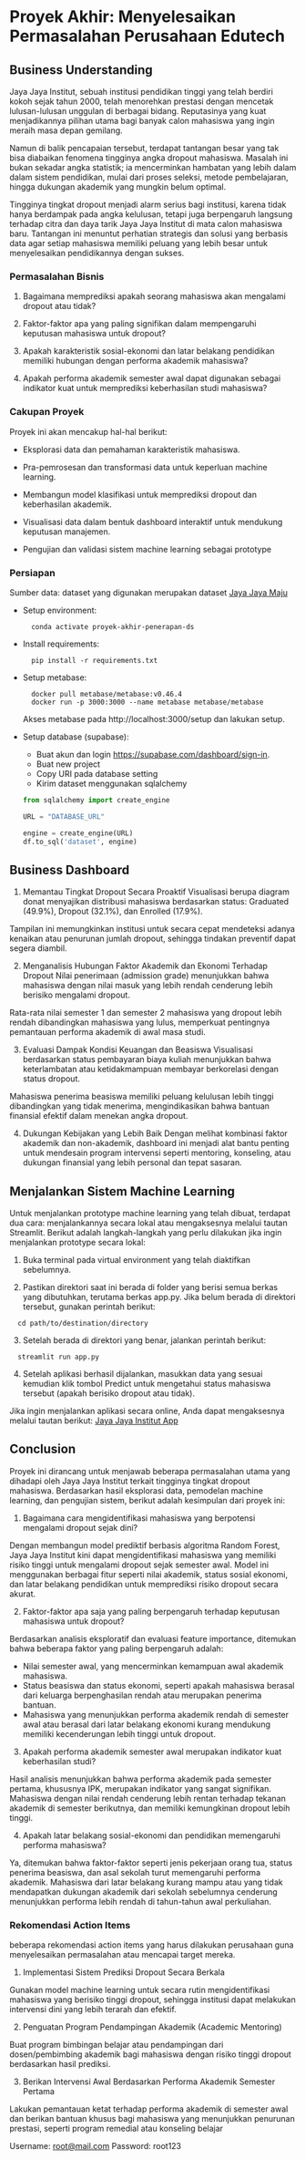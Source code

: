 # Proyek Akhir: Menyelesaikan Permasalahan Perusahaan Edutech

## Business Understanding
Jaya Jaya Institut, sebuah institusi pendidikan tinggi yang telah berdiri kokoh sejak tahun 2000, telah menorehkan prestasi dengan mencetak lulusan-lulusan unggulan di berbagai bidang. Reputasinya yang kuat menjadikannya pilihan utama bagi banyak calon mahasiswa yang ingin meraih masa depan gemilang.

Namun di balik pencapaian tersebut, terdapat tantangan besar yang tak bisa diabaikan fenomena tingginya angka dropout mahasiswa. Masalah ini bukan sekadar angka statistik; ia mencerminkan hambatan yang lebih dalam dalam sistem pendidikan, mulai dari proses seleksi, metode pembelajaran, hingga dukungan akademik yang mungkin belum optimal.

Tingginya tingkat dropout menjadi alarm serius bagi institusi, karena tidak hanya berdampak pada angka kelulusan, tetapi juga berpengaruh langsung terhadap citra dan daya tarik Jaya Jaya Institut di mata calon mahasiswa baru. Tantangan ini menuntut perhatian strategis dan solusi yang berbasis data agar setiap mahasiswa memiliki peluang yang lebih besar untuk menyelesaikan pendidikannya dengan sukses.


### Permasalahan Bisnis
1. Bagaimana memprediksi apakah seorang mahasiswa akan mengalami dropout atau tidak?

2. Faktor-faktor apa yang paling signifikan dalam mempengaruhi keputusan mahasiswa untuk dropout?

3. Apakah karakteristik sosial-ekonomi dan latar belakang pendidikan memiliki hubungan dengan performa akademik mahasiswa?

4. Apakah performa akademik semester awal dapat digunakan sebagai indikator kuat untuk memprediksi keberhasilan studi mahasiswa?

### Cakupan Proyek
Proyek ini akan mencakup hal-hal berikut:

- Eksplorasi data dan pemahaman karakteristik mahasiswa.

- Pra-pemrosesan dan transformasi data untuk keperluan machine learning.

- Membangun model klasifikasi untuk memprediksi dropout dan keberhasilan akademik.

- Visualisasi data dalam bentuk dashboard interaktif untuk mendukung keputusan manajemen.

- Pengujian dan validasi sistem machine learning sebagai prototype

### Persiapan
Sumber data: dataset yang digunakan merupakan dataset [Jaya Jaya Maju](https://github.com/dicodingacademy/dicoding_dataset/blob/main/students_performance/data.csv)

* Setup environment:
  ```
    conda activate proyek-akhir-penerapan-ds
  ```
* Install requirements: 
  ```
    pip install -r requirements.txt
  ```
* Setup metabase:
  ```
    docker pull metabase/metabase:v0.46.4
    docker run -p 3000:3000 --name metabase metabase/metabase
  ```
    Akses metabase pada http://localhost:3000/setup dan lakukan setup.

* Setup database (supabase):

  - Buat akun dan login https://supabase.com/dashboard/sign-in.
  - Buat new project
  - Copy URI pada database setting
  - Kirim dataset menggunakan sqlalchemy 
  ```python
  from sqlalchemy import create_engine

  URL = "DATABASE_URL"

  engine = create_engine(URL)
  df.to_sql('dataset', engine)
  ```
## Business Dashboard
1. Memantau Tingkat Dropout Secara Proaktif
Visualisasi berupa diagram donat menyajikan distribusi mahasiswa berdasarkan status: Graduated (49.9%), Dropout (32.1%), dan Enrolled (17.9%).

Tampilan ini memungkinkan institusi untuk secara cepat mendeteksi adanya kenaikan atau penurunan jumlah dropout, sehingga tindakan preventif dapat segera diambil.

2. Menganalisis Hubungan Faktor Akademik dan Ekonomi Terhadap Dropout
Nilai penerimaan (admission grade) menunjukkan bahwa mahasiswa dengan nilai masuk yang lebih rendah cenderung lebih berisiko mengalami dropout.

Rata-rata nilai semester 1 dan semester 2 mahasiswa yang dropout lebih rendah dibandingkan mahasiswa yang lulus, memperkuat pentingnya pemantauan performa akademik di awal masa studi.

3. Evaluasi Dampak Kondisi Keuangan dan Beasiswa
Visualisasi berdasarkan status pembayaran biaya kuliah menunjukkan bahwa keterlambatan atau ketidakmampuan membayar berkorelasi dengan status dropout.

Mahasiswa penerima beasiswa memiliki peluang kelulusan lebih tinggi dibandingkan yang tidak menerima, mengindikasikan bahwa bantuan finansial efektif dalam menekan angka dropout.

4. Dukungan Kebijakan yang Lebih Baik
Dengan melihat kombinasi faktor akademik dan non-akademik, dashboard ini menjadi alat bantu penting untuk mendesain program intervensi seperti mentoring, konseling, atau dukungan finansial yang lebih personal dan tepat sasaran.

## Menjalankan Sistem Machine Learning
Untuk menjalankan prototype machine learning yang telah dibuat, terdapat dua cara: menjalankannya secara lokal atau mengaksesnya melalui tautan Streamlit. Berikut adalah langkah-langkah yang perlu dilakukan jika ingin menjalankan prototype secara lokal:

1. Buka terminal pada virtual environment yang telah diaktifkan sebelumnya.

2. Pastikan direktori saat ini berada di folder yang berisi semua berkas yang dibutuhkan, terutama berkas app.py. Jika belum berada di direktori tersebut, gunakan perintah berikut:

  ```
    cd path/to/destination/directory
  ```
3. Setelah berada di direktori yang benar, jalankan perintah berikut:

  ```
    streamlit run app.py
  ```
4. Setelah aplikasi berhasil dijalankan, masukkan data yang sesuai kemudian klik tombol Predict untuk mengetahui status mahasiswa tersebut (apakah berisiko dropout atau tidak).

Jika ingin menjalankan aplikasi secara online, Anda dapat mengaksesnya melalui tautan berikut:
[Jaya Jaya Institut App](https://permasalahan-instuti-pendidikan-u8dvg8c4x9tvr97cpqghhi.streamlit.app/)

## Conclusion
Proyek ini dirancang untuk menjawab beberapa permasalahan utama yang dihadapi oleh Jaya Jaya Institut terkait tingginya tingkat dropout mahasiswa. Berdasarkan hasil eksplorasi data, pemodelan machine learning, dan pengujian sistem, berikut adalah kesimpulan dari proyek ini:

1. Bagaimana cara mengidentifikasi mahasiswa yang berpotensi mengalami dropout sejak dini?

Dengan membangun model prediktif berbasis algoritma Random Forest, Jaya Jaya Institut kini dapat mengidentifikasi mahasiswa yang memiliki risiko tinggi untuk mengalami dropout sejak semester awal. Model ini menggunakan berbagai fitur seperti nilai akademik, status sosial ekonomi, dan latar belakang pendidikan untuk memprediksi risiko dropout secara akurat.

2. Faktor-faktor apa saja yang paling berpengaruh terhadap keputusan mahasiswa untuk dropout?

Berdasarkan analisis eksploratif dan evaluasi feature importance, ditemukan bahwa beberapa faktor yang paling berpengaruh adalah:
- Nilai semester awal, yang mencerminkan kemampuan awal akademik mahasiswa.
- Status beasiswa dan status ekonomi, seperti apakah mahasiswa berasal dari keluarga berpenghasilan rendah atau merupakan penerima bantuan.
- Mahasiswa yang menunjukkan performa akademik rendah di semester awal atau berasal dari latar belakang ekonomi kurang mendukung memiliki   kecenderungan lebih tinggi untuk dropout.

3. Apakah performa akademik semester awal merupakan indikator kuat keberhasilan studi?

Hasil analisis menunjukkan bahwa performa akademik pada semester pertama, khususnya IPK, merupakan indikator yang sangat signifikan. Mahasiswa dengan nilai rendah cenderung lebih rentan terhadap tekanan akademik di semester berikutnya, dan memiliki kemungkinan dropout lebih tinggi.

4. Apakah latar belakang sosial-ekonomi dan pendidikan memengaruhi performa mahasiswa?

Ya, ditemukan bahwa faktor-faktor seperti jenis pekerjaan orang tua, status penerima beasiswa, dan asal sekolah turut memengaruhi performa akademik. Mahasiswa dari latar belakang kurang mampu atau yang tidak mendapatkan dukungan akademik dari sekolah sebelumnya cenderung menunjukkan performa lebih rendah di tahun-tahun awal perkuliahan.

### Rekomendasi Action Items
beberapa rekomendasi action items yang harus dilakukan perusahaan guna menyelesaikan permasalahan atau mencapai target mereka.

1. Implementasi Sistem Prediksi Dropout Secara Berkala

Gunakan model machine learning untuk secara rutin mengidentifikasi mahasiswa yang berisiko tinggi dropout, sehingga institusi dapat melakukan intervensi dini yang lebih terarah dan efektif.

2. Penguatan Program Pendampingan Akademik (Academic Mentoring)

Buat program bimbingan belajar atau pendampingan dari dosen/pembimbing akademik bagi mahasiswa dengan risiko tinggi dropout 
berdasarkan hasil prediksi.

3. Berikan Intervensi Awal Berdasarkan Performa Akademik Semester Pertama 

Lakukan pemantauan ketat terhadap performa akademik di semester awal dan berikan bantuan khusus bagi mahasiswa yang menunjukkan penurunan prestasi, seperti program remedial atau konseling belajar


Username: root@mail.com
Password: root123